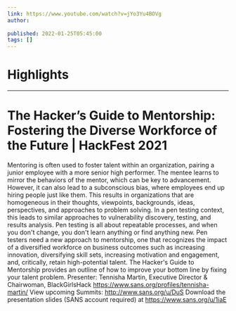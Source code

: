```yaml
---
link: https://www.youtube.com/watch?v=jYo3Yu4BOVg
author: 
   
published: 2022-01-25T05:45:00
tags: []
---
```

# Highlights


---
# The Hacker’s Guide to Mentorship: Fostering the Diverse Workforce of the Future | HackFest 2021
Mentoring is often used to foster talent within an organization, pairing a junior employee with a more senior high performer. The mentee learns to mirror the behaviors of the mentor, which can be key to advancement. However, it can also lead to a subconscious bias, where employees end up hiring people just like them. This results in organizations that are homogeneous in their thoughts, viewpoints, backgrounds, ideas, perspectives, and approaches to problem solving. In a pen testing context, this leads to similar approaches to vulnerability discovery, testing, and results analysis. Pen testing is all about repeatable processes, and when you don't change, you don't learn anything or find anything new. Pen testers need a new approach to mentorship, one that recognizes the impact of a diversified workforce on business outcomes such as increasing innovation, diversifying skill sets, increasing motivation and engagement, and, critically, retain high-potential talent. The Hacker's Guide to Mentorship provides an outline of how to improve your bottom line by fixing your talent problem. Presenter: Tennisha Martin, Executive Director & Chairwoman, BlackGirlsHack https://www.sans.org/profiles/tennisha-martin/ View upcoming Summits: http://www.sans.org/u/DuS Download the presentation slides (SANS account required) at https://www.sans.org/u/1iaE